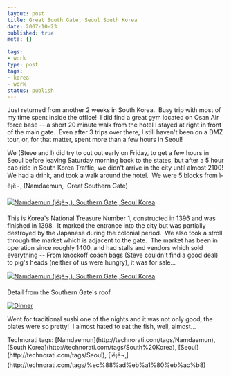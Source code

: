 ```yaml
---
layout: post
title: Great South Gate, Seoul South Korea
date: 2007-10-23
published: true
meta: {}

tags:
- work
type: post
tags:
- korea
- work
status: publish
---
```



Just returned from another 2 weeks in South Korea.  Busy trip with most of my time spent inside the office!  I did find a great gym located on Osan Air force base -- a short 20 minute walk from the hotel I stayed at right in front of the main gate.  Even after 3 trips over there, I still haven't been on a DMZ tour, or, for that matter, spent more than a few hours in Seoul!



We (Steve and I) did try to cut out early on Friday, to get a few hours in Seoul before leaving Saturday morning back to the states, but after a 5 hour cab ride in South Korea Traffic, we didn't arrive in the city until almost 2100!  We had a drink, and took a walk around the hotel.  We were 5 blocks from ì­ë¡ë¬¸ (Namdaemun,  Great Southern Gate)



[![Namdaemun (ì­ë¡ë¬¸), Southern Gate, Seoul Korea](http://media.eick.us/2011/05/1571511045_148cf5c1df.jpg)](http://www.flickr.com/photos/19429588@N00/1571511045/ "Namdaemun (ì­ë¡ë¬¸), Southern Gate, Seoul Korea")



This is Korea's National Treasure Number 1, constructed in 1396 and was finished in 1398.  It marked the entrance into the city but was partially destroyed by the Japanese during the colonial period.  We also took a stroll through the market which is adjacent to the gate.  The market has been in operation since roughly 1400, and had stalls and vendors which sold everything -- From knockoff coach bags (Steve couldn't find a good deal) to pig's heads (neither of us were hungry), it was for sale...



[![Namdaemun (ì­ë¡ë¬¸), Southern Gate, Seoul Korea](http://media.eick.us/2011/05/1571518831_2cdbe697ce.jpg)](http://www.flickr.com/photos/19429588@N00/1571518831/ "Namdaemun (ì­ë¡ë¬¸), Southern Gate, Seoul Korea")



Detail from the Southern Gate's roof.



[![Dinner](http://media.eick.us/2011/05/1571496217_3b4aa19149.jpg)](http://www.flickr.com/photos/19429588@N00/1571496217/ "Dinner")



Went for traditional sushi one of the nights and it was not only good, the plates were so pretty!  I almost hated to eat the fish, well, almost...

<div class="wlWriterSmartContent" style="margin: 0px;padding: 0px">Technorati tags: [Namdaemun](http://technorati.com/tags/Namdaemun), [South Korea](http://technorati.com/tags/South%20Korea), [Seoul](http://technorati.com/tags/Seoul), [ì­ë¡ë¬¸](http://technorati.com/tags/%ec%88%ad%eb%a1%80%eb%ac%b8)</div>
